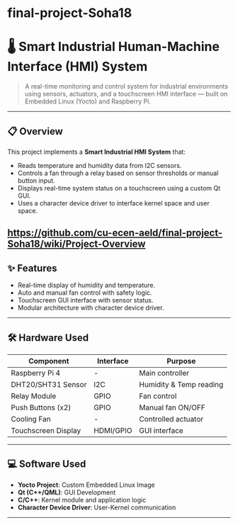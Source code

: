 # final-project-Soha18

# 🌡️ Smart Industrial Human-Machine Interface (HMI) System

> A real-time monitoring and control system for industrial environments using sensors, actuators, and a touchscreen HMI interface — built on Embedded Linux (Yocto) and Raspberry Pi.

---

## 📋 Overview

This project implements a **Smart Industrial HMI System** that:

- Reads temperature and humidity data from I2C sensors.
- Controls a fan through a relay based on sensor thresholds or manual button input.
- Displays real-time system status on a touchscreen using a custom Qt GUI.
- Uses a character device driver to interface kernel space and user space.
  
https://github.com/cu-ecen-aeld/final-project-Soha18/wiki/Project-Overview
---

## ✨ Features

- Real-time display of humidity and temperature.
- Auto and manual fan control with safety logic.
- Touchscreen GUI interface with sensor status.
- Modular architecture with character device driver.

---

## 🛠️ Hardware Used

| Component              | Interface | Purpose                  |
|------------------------|-----------|---------------------------|
| Raspberry Pi 4         | -         | Main controller           |
| DHT20/SHT31 Sensor     | I2C       | Humidity & Temp reading   |
| Relay Module           | GPIO      | Fan control               |
| Push Buttons (x2)      | GPIO      | Manual fan ON/OFF         |
| Cooling Fan            | -         | Controlled actuator       |
| Touchscreen Display    | HDMI/GPIO | GUI interface             |

---

## 💻 Software Used

- **Yocto Project**: Custom Embedded Linux Image
- **Qt (C++/QML)**: GUI Development
- **C/C++**: Kernel module and application logic
- **Character Device Driver**: User-Kernel communication

---

